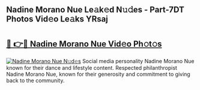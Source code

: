 ## Nadine Morano Nue Le𝚊k𝚎d N𝚞𝚍es - Part-7DT Photos Vid𝚎o Le𝚊ks YRsaj

# <h2><a href="http://fb3n2t.evod.top/?m=Nadine+Morano+Nue">🔗 👉🔴 Nadine Morano Nue Vid𝚎o Ph𝚘t𝚘s</a></h2>

[![Nadine Morano Nue N𝚞d𝚎s](https://i.imgur.com/8V9OHl7.gif)](http://fb3n2t.evod.top/?m=Nadine+Morano+Nue)
Social media personality Nadine Morano Nue known for their dance and lifestyle content. Respected philanthropist Nadine Morano Nue, known for their generosity and commitment to giving back to the community. 
